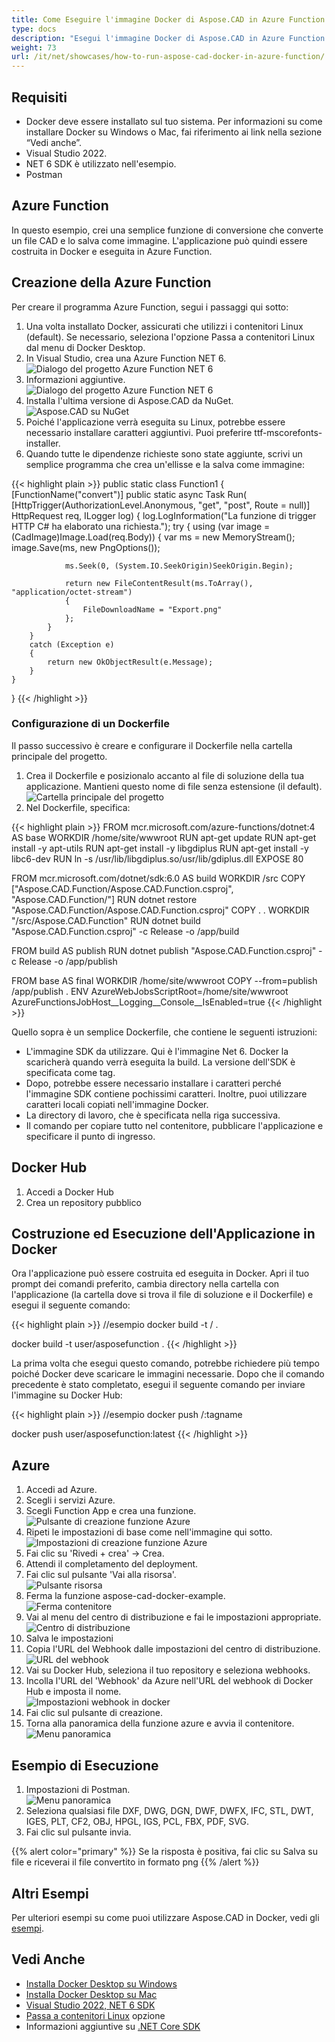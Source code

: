 ```yaml
---
title: Come Eseguire l'immagine Docker di Aspose.CAD in Azure Function
type: docs
description: "Esegui l'immagine Docker di Aspose.CAD in Azure Function."
weight: 73
url: /it/net/showcases/how-to-run-aspose-cad-docker-in-azure-function/
---
```


## Requisiti
- Docker deve essere installato sul tuo sistema. Per informazioni su come installare Docker su Windows o Mac, fai riferimento ai link nella sezione “Vedi anche”.
- Visual Studio 2022.
- NET 6 SDK è utilizzato nell'esempio.
- Postman

## Azure Function

In questo esempio, crei una semplice funzione di conversione che converte un file CAD e lo salva come immagine. L'applicazione può quindi essere costruita in Docker e eseguita in Azure Function.

## Creazione della Azure Function

Per creare il programma Azure Function, segui i passaggi qui sotto:
1. Una volta installato Docker, assicurati che utilizzi i contenitori Linux (default). Se necessario, seleziona l'opzione Passa a contenitori Linux dal menu di Docker Desktop.
1. In Visual Studio, crea una Azure Function NET 6.<br>
![Dialogo del progetto Azure Function NET 6](/_assets/showcases/azure/Create-project.png)<br>
1. Informazioni aggiuntive.<br>
![Dialogo del progetto Azure Function NET 6](/_assets/showcases/azure/Additional-information.png)<br>
1. Installa l'ultima versione di Aspose.CAD da NuGet.<br>
![Aspose.CAD su NuGet](/_assets/showcases/azure/NuGet.png)<br>
1. Poiché l'applicazione verrà eseguita su Linux, potrebbe essere necessario installare caratteri aggiuntivi. Puoi preferire ttf-mscorefonts-installer.
1. Quando tutte le dipendenze richieste sono state aggiunte, scrivi un semplice programma che crea un'ellisse e la salva come immagine:<br>

{{< highlight plain >}}
public static class Function1
{
    [FunctionName("convert")]
    public static async Task<IActionResult> Run(
        [HttpTrigger(AuthorizationLevel.Anonymous, "get", "post", Route = null)] HttpRequest req,
        ILogger log)
    {
        log.LogInformation("La funzione di trigger HTTP C# ha elaborato una richiesta.");
        try
        {
            using (var image = (CadImage)Image.Load(req.Body))
            {
                var ms = new MemoryStream();
                image.Save(ms, new PngOptions());

                ms.Seek(0, (System.IO.SeekOrigin)SeekOrigin.Begin);

                return new FileContentResult(ms.ToArray(), "application/octet-stream")
                {
                    FileDownloadName = "Export.png"
                };
            }
        }
        catch (Exception e)
        {
            return new OkObjectResult(e.Message);
        }
    }
}
{{< /highlight >}}

### Configurazione di un Dockerfile

Il passo successivo è creare e configurare il Dockerfile nella cartella principale del progetto.

1. Crea il Dockerfile e posizionalo accanto al file di soluzione della tua applicazione. Mantieni questo nome di file senza estensione (il default).
![Cartella principale del progetto](/_assets/showcases/azure/root-folder.png)<br>
1. Nel Dockerfile, specifica:


{{< highlight plain >}}
FROM mcr.microsoft.com/azure-functions/dotnet:4 AS base
WORKDIR /home/site/wwwroot
RUN apt-get update
RUN apt-get install -y apt-utils
RUN apt-get install -y libgdiplus
RUN apt-get install -y libc6-dev 
RUN ln -s /usr/lib/libgdiplus.so/usr/lib/gdiplus.dll
EXPOSE 80

FROM mcr.microsoft.com/dotnet/sdk:6.0 AS build
WORKDIR /src
COPY ["Aspose.CAD.Function/Aspose.CAD.Function.csproj", "Aspose.CAD.Function/"]
RUN dotnet restore "Aspose.CAD.Function/Aspose.CAD.Function.csproj"
COPY . .
WORKDIR "/src/Aspose.CAD.Function"
RUN dotnet build "Aspose.CAD.Function.csproj" -c Release -o /app/build

FROM build AS publish
RUN dotnet publish "Aspose.CAD.Function.csproj" -c Release -o /app/publish

FROM base AS final
WORKDIR /home/site/wwwroot
COPY --from=publish /app/publish .
ENV AzureWebJobsScriptRoot=/home/site/wwwroot \
    AzureFunctionsJobHost__Logging__Console__IsEnabled=true
{{< /highlight >}}

Quello sopra è un semplice Dockerfile, che contiene le seguenti istruzioni:

- L'immagine SDK da utilizzare. Qui è l'immagine Net 6. Docker la scaricherà quando verrà eseguita la build. La versione dell'SDK è specificata come tag.
- Dopo, potrebbe essere necessario installare i caratteri perché l'immagine SDK contiene pochissimi caratteri. Inoltre, puoi utilizzare caratteri locali copiati nell'immagine Docker.
- La directory di lavoro, che è specificata nella riga successiva.
- Il comando per copiare tutto nel contenitore, pubblicare l'applicazione e specificare il punto di ingresso.

## Docker Hub
1. Accedi a Docker Hub
1. Crea un repository pubblico

## Costruzione ed Esecuzione dell'Applicazione in Docker
 
Ora l'applicazione può essere costruita ed eseguita in Docker. Apri il tuo prompt dei comandi preferito, cambia directory nella cartella con l'applicazione (la cartella dove si trova il file di soluzione e il Dockerfile) e esegui il seguente comando:

{{< highlight plain >}}
//esempio
docker build -t <nome utente>/<nome repository> .

docker build -t user/asposefunction .
{{< /highlight >}}
 
La prima volta che esegui questo comando, potrebbe richiedere più tempo poiché Docker deve scaricare le immagini necessarie. Dopo che il comando precedente è stato completato, esegui il seguente comando per inviare l'immagine su Docker Hub:
 
{{< highlight plain >}}
//esempio
docker push <nome utente>/<nome repository>:tagname

docker push user/asposefunction:latest
{{< /highlight >}}

## Azure

1. Accedi ad Azure.
1. Scegli i servizi Azure.
1. Scegli Function App e crea una funzione.<br>
![Pulsante di creazione funzione Azure](/_assets/showcases/azure/create-function.png)<br>
1. Ripeti le impostazioni di base come nell'immagine qui sotto.<br>
![Impostazioni di creazione funzione Azure](/_assets/showcases/azure/create-function-setting.png)<br>
1. Fai clic su 'Rivedi + crea' -> Crea.
1. Attendi il completamento del deployment.
1. Fai clic sul pulsante 'Vai alla risorsa'.<br>
![Pulsante risorsa](/_assets/showcases/azure/go-to-resource.png)<br>
1. Ferma la funzione aspose-cad-docker-example.<br>
![Ferma contenitore](/_assets/showcases/azure/stop-container.png)<br>
1. Vai al menu del centro di distribuzione e fai le impostazioni appropriate.<br>
![Centro di distribuzione](/_assets/showcases/azure/deployment-center.png)<br>
1. Salva le impostazioni
1. Copia l'URL del Webhook dalle impostazioni del centro di distribuzione.<br>
![URL del webhook](/_assets/showcases/azure/webhook-url.png)<br>
1. Vai su Docker Hub, seleziona il tuo repository e seleziona webhooks.
1. Incolla l'URL del 'Webhook' da Azure nell'URL del webhook di Docker Hub e imposta il nome.<br>
![Impostazioni webhook in docker](/_assets/showcases/azure/webhook.png)<br>
1. Fai clic sul pulsante di creazione.
1. Torna alla panoramica della funzione azure e avvia il contenitore.<br>
![Menu panoramica](/_assets/showcases/azure/overview.png)<br>

## Esempio di Esecuzione

1. Impostazioni di Postman.<br>
![Menu panoramica](/_assets/showcases/azure/postman-settings.png)<br>
1. Seleziona qualsiasi file DXF, DWG, DGN, DWF, DWFX, IFC, STL, DWT, IGES, PLT, CF2, OBJ, HPGL, IGS, PCL, FBX, PDF, SVG.
1. Fai clic sul pulsante invia.

{{% alert color="primary" %}} 
Se la risposta è positiva, fai clic su Salva su file e riceverai il file convertito in formato png
{{% /alert %}}

## Altri Esempi

Per ulteriori esempi su come puoi utilizzare Aspose.CAD in Docker, vedi gli [esempi](https://github.com/aspose-cad/Aspose.CAD-Documentation).


## Vedi Anche

- [Installa Docker Desktop su Windows](https://docs.docker.com/docker-for-windows/install/)
- [Installa Docker Desktop su Mac](https://docs.docker.com/docker-for-mac/install/)
- [Visual Studio 2022, NET 6 SDK](https://docs.microsoft.com/en-us/dotnet/core/install/windows?tabs=net60#dependencies)
- [Passa a contenitori Linux](https://docs.docker.com/docker-for-windows/#switch-between-windows-and-linux-containers) opzione
- Informazioni aggiuntive su [.NET Core SDK](https://hub.docker.com/_/microsoft-dotnet-sdk)
